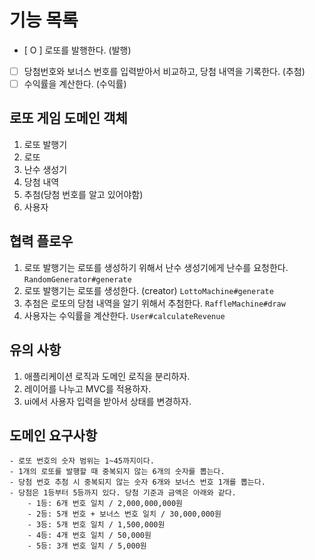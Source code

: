 # 기능 목록

- [ O ] 로또를 발행한다.  (발행)
- [ ] 당첨번호와 보너스 번호를 입력받아서 비교하고, 당첨 내역을 기록한다. (추첨)
- [ ] 수익률을 계산한다. (수익률)

## 로또 게임 도메인 객체

1. 로또 발행기
2. 로또
3. 난수 생성기
4. 당첨 내역
5. 추첨(당첨 번호를 알고 있어야함)
6. 사용자

## 협력 플로우

1. 로또 발행기는 로또를 생성하기 위해서 난수 생성기에게 난수를 요청한다. `RandomGenerator#generate`
2. 로또 발행기는 로또를 생성한다. (creator) `LottoMachine#generate`
3. 추첨은 로또의 당첨 내역을 알기 위해서 추첨한다. `RaffleMachine#draw`
4. 사용자는 수익률을 계산한다.  `User#calculateRevenue`

## 유의 사항

1. 애플리케이션 로직과 도메인 로직을 분리하자.
2. 레이어를 나누고 MVC를 적용하자.
3. ui에서 사용자 입력을 받아서 상태를 변경하자.

## 도메인 요구사항

```
- 로또 번호의 숫자 범위는 1~45까지이다.
- 1개의 로또를 발행할 때 중복되지 않는 6개의 숫자를 뽑는다.
- 당첨 번호 추첨 시 중복되지 않는 숫자 6개와 보너스 번호 1개를 뽑는다.
- 당첨은 1등부터 5등까지 있다. 당첨 기준과 금액은 아래와 같다.
    - 1등: 6개 번호 일치 / 2,000,000,000원
    - 2등: 5개 번호 + 보너스 번호 일치 / 30,000,000원
    - 3등: 5개 번호 일치 / 1,500,000원
    - 4등: 4개 번호 일치 / 50,000원
    - 5등: 3개 번호 일치 / 5,000원
```

